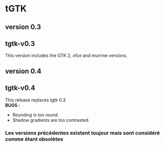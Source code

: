 tGTK
====

version 0.3
-----------

## tgtk-v0.3
This version includes the GTK 2, xfce and murrine versions.

version 0.4
-----------

## tgtk-v0.4
This release replaces tgtk 0.3  
**BUGS :**  
- Rounding is too round.  
- Shadow gradients are too contrasted.

### Les versions précédentes existent toujour mais sont considéré comme étant obsolètes
